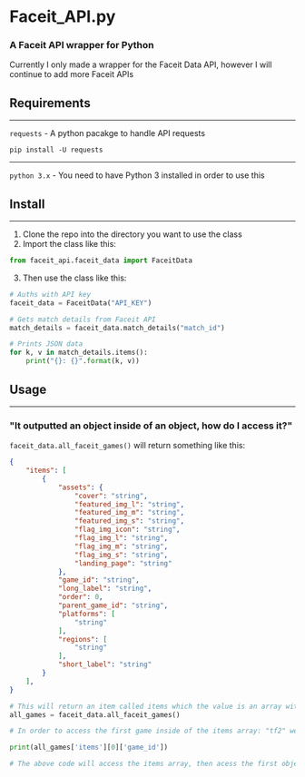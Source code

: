 # Faceit_API.py
### A Faceit API wrapper for Python
Currently I only made a wrapper for the Faceit Data API, however I will continue to add more Faceit APIs

## Requirements
--------

`requests` - A python pacakge to handle API requests

`pip install -U requests`

-------------

`python 3.x` - You need to have Python 3 installed in order to use this


## Install

----

1. Clone the repo into the directory you want to use the class
2. Import the class like this:

```python
from faceit_api.faceit_data import FaceitData
```

3. Then use the class like this:

```python
# Auths with API key
faceit_data = FaceitData("API_KEY")

# Gets match details from Faceit API
match_details = faceit_data.match_details("match_id")

# Prints JSON data
for k, v in match_details.items():
    print("{}: {}".format(k, v))
```

## Usage
---

### "It outputted an object inside of an object, how do I access it?"

`faceit_data.all_faceit_games()` will return something like this:

```json
{
    "items": [
        {
            "assets": {
                "cover": "string",
                "featured_img_l": "string",
                "featured_img_m": "string",
                "featured_img_s": "string",
                "flag_img_icon": "string",
                "flag_img_l": "string",
                "flag_img_m": "string",
                "flag_img_s": "string",
                "landing_page": "string"
            },
            "game_id": "string",
            "long_label": "string",
            "order": 0,
            "parent_game_id": "string",
            "platforms": [
                "string"
            ],
            "regions": [
                "string"
            ],
            "short_label": "string"
        }
    ],
}
```

```python
# This will return an item called items which the value is an array with even more objects in it
all_games = faceit_data.all_faceit_games()

# In order to access the first game inside of the items array: "tf2" we need to do something like this:

print(all_games['items'][0]['game_id'])

# The above code will access the items array, then acess the first object in the array, and then access the first value inside of the object which is inside the first position of the array.
```
